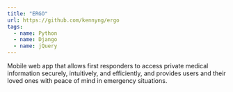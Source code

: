```yaml
---
title: "ERGO"
url: https://github.com/kennyng/ergo
tags:
  - name: Python
  - name: Django
  - name: jQuery
---
```

Mobile web app that allows first responders to access private medical information
securely, intuitively, and efficiently, and provides users and their loved ones
with peace of mind in emergency situations.
